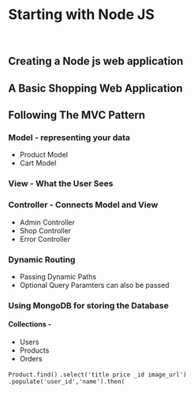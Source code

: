 <h1>Starting with Node JS</h1>
<br> 
<h2>Creating a Node js web application </h2>  

<h2>A Basic Shopping Web Application </h2> 

<h2>Following The MVC Pattern </h2> 

### Model - representing your data
- Product Model 
- Cart Model
### View  - What the User Sees
### Controller - Connects Model and View
- Admin Controller
- Shop Controller
- Error Controller

### Dynamic Routing

- Passing Dynamic Paths
- Optional Query Paramters can also be passed

### Using MongoDB for storing the Database

#### Collections -
- Users
- Products
- Orders

``Product.find()``
``.select('title price _id image_url')
          .populate('user_id','name').then(``

